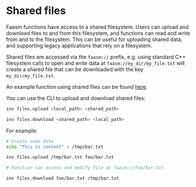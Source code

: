 # Shared files

Faasm functions have access to a shared filesystem. Users can upload and
download files to and from this filesystem, and functions can read and write
from and to the filesystem. This can be useful for uploading shared data, and
supporting legacy applications that rely on a filesystem.

Shared files are accessed via the `faasm://` prefix, e.g. using standard C++
filesystem calls to open and write data at `faasm://my_dir/my_file.txt` will
create a shared file that can be downloaded with the key `my_dir/my_file.txt`.

An example function using shared files can be found
[here](https://github.com/faasm/cpp/blob/main/func/demo/shared_file.cpp).

You can use the CLI to upload and download shared files:

```bash
inv files.upload <local_path> <shared_path>

inv files.download <shared_path> <local_path>
```

For example:

```bash
# Create some data
echo "This is content" > /tmp/bar.txt

inv files.upload /tmp/bar.txt foo/bar.txt

# Function can access and modify file at faasm://foo/bar.txt

inv files.download foo/bar.txt /tmp/bar.txt
```

